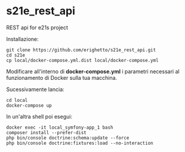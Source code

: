 # s21e_rest_api
REST api for e21s project

Installazione:

    git clone https://github.com/erighetto/s21e_rest_api.git  
    cd s21e  
    cp local/docker-compose.yml.dist local/docker-compose.yml  

Modificare all'interno di **docker-compose.yml** i parametri necessari al funzionamento di Docker sulla tua macchina.


Sucessivamente lancia:

    cd local
    docker-compose up

In un'altra shell poi esegui:
    
    docker exec -it local_symfony-app_1 bash
    composer install --prefer-dist
    php bin/console doctrine:schema:update --force
    php bin/console doctrine:fixtures:load --no-interaction
    
    